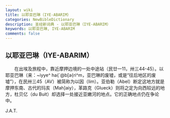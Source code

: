 ```yaml
---
layout: wiki
title: 以耶亚巴琳（IYE-ABARIM）
categories: NewBibleDictionary
description: 圣经新词典 - 以耶亚巴琳（IYE-ABARIM）
keywords: 以耶亚巴琳, IYE-ABARIM
comments: false
---
```


## 以耶亚巴琳（IYE-ABARIM）

　　在出埃及旅程中，靠近摩押边境的一处中途站（民廿一11，卅三44-45）。以耶亚巴琳（来：~iyye^ ha{`@b[a{ri^m，亚巴琳的废墟，或是“往后地区的废墟”），在民卅三45（AV）被简称为以因（Iim）。亚伯勒（Abel）断定这地方就是摩押东南、古代的玛亥（Mah]aiy），革路克（Glueck）则将之定为向西较远的地方，杜贝亿（du Buit）却选择一处接近亚嫩河的地点。它的正确地点仍在争论中。

J.A.T.










